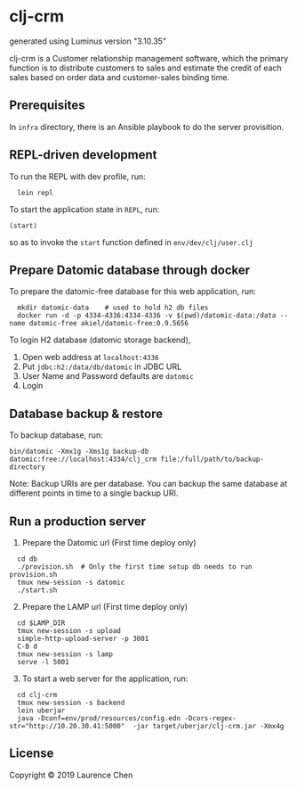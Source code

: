 # clj-crm

generated using Luminus version "3.10.35"

clj-crm is a Customer relationship management software, which the primary function is to distribute customers to sales and estimate the credit of each sales based on order data and customer-sales binding time.

## Prerequisites
In `infra` directory, there is an Ansible playbook to do the server provisition.


## REPL-driven development
To run the REPL with dev profile, run:

```
  lein repl
```

To start the application state in `REPL`, run:

```
(start)
```
so as to invoke the `start` function defined in `env/dev/clj/user.clj`

## Prepare Datomic database through docker
To prepare the datomic-free database for this web application, run:

```
  mkdir datomic-data    # used to hold h2 db files
  docker run -d -p 4334-4336:4334-4336 -v $(pwd)/datomic-data:/data --name datomic-free akiel/datomic-free:0.9.5656
```

To login H2 database (datomic storage backend),
  1. Open web address at `localhost:4336`
  2. Put `jdbc:h2:/data/db/datomic` in JDBC URL
  3. User Name and Password defaults are `datomic`
  4. Login

## Database backup & restore
To backup database, run:

```
bin/datomic -Xmx1g -Xms1g backup-db datomic:free://localhost:4334/clj_crm file:/full/path/to/backup-directory
```
Note: Backup URIs are per database. You can backup the same database at different points in time to a single backup URI.

## Run a production server
1. Prepare the Datomic url (First time deploy only)

```
  cd db
  ./provision.sh  # Only the first time setup db needs to run provision.sh 
  tmux new-session -s datomic
  ./start.sh
```

2. Prepare the LAMP url (First time deploy only)

```
  cd $LAMP_DIR
  tmux new-session -s upload
  simple-http-upload-server -p 3001
  C-B d
  tmux new-session -s lamp
  serve -l 5001
```
3. To start a web server for the application, run:

```
  cd clj-crm
  tmux new-session -s backend
  lein uberjar
  java -Dconf=env/prod/resources/config.edn -Dcors-regex-str="http://10.20.30.41:5000"  -jar target/uberjar/clj-crm.jar -Xmx4g
```

## License

Copyright © 2019 Laurence Chen

